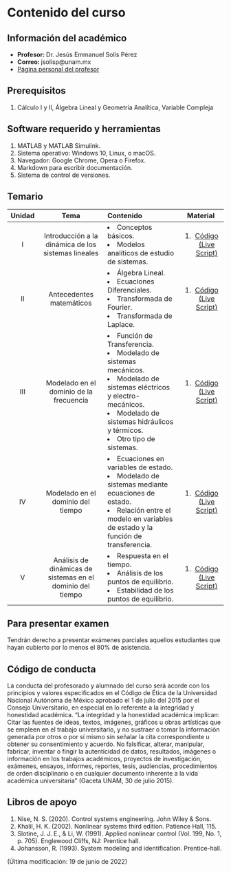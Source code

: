 # Contenido del curso


## Información del académico

<ul>
  <li> <b> Profesor: </b> Dr. Jesús Emmanuel Solís Pérez </li>
  <li> <b> Correo: </b> jsolisp@unam.mx </li>
  <li> <a href="https://jesolisp.github.io"> Página personal del profesor </a> </li>
</ul>

## Prerequisitos
<ol>
 <li> Cálculo I y II, Álgebra Lineal y Geometría Analítica, Variable Compleja  </li>
</ol>

## Software requerido y herramientas
<ol>
 <li> MATLAB y MATLAB Simulink. </li>
 <li> Sistema operativo: Windows 10, Linux, o macOS. </li>
 <li> Navegador: Google Chrome, Opera o Firefox. </li>
 <li> Markdown para escribir documentación. </li>
 <li> Sistema de control de versiones. </li>
</ol>

## Temario

| **Unidad** | **Tema** | **Contenido** | **Material** |
|:---:|:---:|:---|:---:|
| I | Introducción a la dinámica de los sistemas lineales | <li>Conceptos básicos.</li> <li>Modelos analíticos de estudio de sistemas.</li> | <ol><li>[Código (Live Script)](JESP_01_Introduccion_dinamica.md)</li>  </ol> |
| II | Antecedentes matemáticos | <li>Álgebra Lineal.</li> <li>Ecuaciones Diferenciales.</li> <li> Transformada de Fourier. </li> <li> Transformada de Laplace. </li> | <ol><li>[Código (Live Script)](JESP_02_Antecedentes_matematicos.ipynb)</li> </ol> |
| III | Modelado en el dominio de la frecuencia | <li> Función de Transferencia. </li> <li> Modelado de sistemas mecánicos. </li> <li> Modelado de sistemas eléctricos y electro-mecánicos. </li> <li> Modelado de sistemas hidráulicos y térmicos. </li> <li> Otro tipo de sistemas. </li> | <ol><li>[Código (Live Script)](JESP_03_Modelado_frecuencia.ipynb)</li>  </ol> |
| IV | Modelado en el dominio del tiempo | <li> Ecuaciones en variables de estado. </li> <li> Modelado de sistemas mediante ecuaciones de estado. </li> <li> Relación entre el modelo en variables de estado y la función de transferencia. </li> | <ol><li>[Código (Live Script)](JESP_04_Modelado_tiempo)</li>  </ol> |
| V | Análisis de dinámicas de sistemas en el dominio del tiempo | <li> Respuesta en el tiempo. </li> <li> Análisis de los puntos de equilibrio. </li> <li> Estabilidad de los puntos de equilibrio. </li> | <ol><li>[Código (Live Script)](JESP_05_Analisis_tiempo.ipynb)</li>  </ol> |


## Para presentar examen
Tendrán derecho a presentar exámenes parciales aquellos estudiantes que hayan cubierto por lo menos el 80% de asistencia.

## Código de conducta
La conducta del profesorado y alumnado del curso será acorde con los principios y valores especificados en el Código de Ética de la Universidad Nacional Autónoma de México aprobado el 1 de julio del 2015 por el Consejo Universitario, en especial en lo referente a la integridad y honestidad académica. “La integridad y la honestidad académica implican: Citar las fuentes de ideas, textos, imágenes, gráficos u obras artı́sticas que se empleen en el trabajo universitario, y no sustraer o tomar la información generada por otros o por sı́ mismo sin señalar la cita correspondiente u obtener su consentimiento y acuerdo. No falsificar, alterar, manipular, fabricar, inventar o fingir la autenticidad de datos, resultados, imágenes o información en los trabajos académicos, proyectos de investigación, exámenes, ensayos, informes, reportes, tesis, audiencias, procedimientos de orden disciplinario o en cualquier documento inherente a la vida académica universitaria” (Gaceta UNAM, 30 de julio 2015).


## Libros de apoyo
<ol>
 <li> Nise, N. S. (2020). Control systems engineering. John Wiley & Sons. </li>
 <li> Khalil, H. K. (2002). Nonlinear systems third edition. Patience Hall, 115. </li>
 <li> Slotine, J. J. E., & Li, W. (1991). Applied nonlinear control (Vol. 199, No. 1, p. 705). Englewood Cliffs, NJ: Prentice hall. </li>
 <li> Johansson, R. (1993). System modeling and identification. Prentice-hall. </li>
</ol>


(Última modificación: 19 de junio de 2022)
